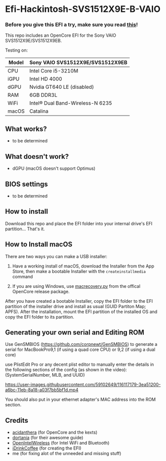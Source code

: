 # Efi-Hackintosh-SVS1512X9E-B-VAIO

### Before you give this EFI a try, make sure you read [this](#Generating-your-own-serial-and-Editing-ROM)!

This repo includes an OpenCore EFI for the Sony VAIO SVS1512X9E/SVS1512X9EB.

Testing on:

Model | Sony VAIO SVS1512X9E/SVS1512X9EB
------------- | ---------------
CPU | Intel Core i5-3210M
iGPU | Intel HD 4000
dGPU | Nvidia GT640 LE (disabled)
RAM | 6GB DDR3L
WiFi | Intel® Dual Band-Wireless-N 6235
macOS | Catalina

## What works?

- to be determined

## What doesn't work?

- dGPU (macOS doesn't support Optimus)

## BIOS settings

- to be determined

## How to install

Download this repo and place the EFI folder into your internal drive's EFI partition... That's it.


## How to Install macOS

There are two ways you can make a USB installer:

1. Have a working install of macOS, download the Installer from the App Store, then make a bootable Installer with the `createinstallmedia` command

2. If you are using Windows, use [macrecovery.py](https://dortania.github.io/OpenCore-Install-Guide/installer-guide/winblows-install.html) from the offical OpenCore release package.

After you have created a bootable Installer, copy the EFI folder to the EFI partition of the installer drive and install as usual (GUID Partiton Map; APFS). After the installation, mount the EFI partition of the installed OS and copy the EFI folder to its partition.

## Generating your own serial and Editing ROM

Use GenSMBIOS (https://github.com/corpnewt/GenSMBIOS) to generate a serial for MacBookPro9,1 (if using a quad core CPU) or 9,2 (if using a dual core)

use PlistEdit Pro or any decent plist editor to manually enter the details in the following sections of the config (as shown in the video): (SystemSerialNumber, MLB, and UUID)

https://user-images.githubusercontent.com/59102649/116117179-3ea51200-a6bc-11eb-8a18-a03f7bb5bf1d.mp4

You should also put in your ethernet adapter's MAC address into the ROM section.

## Credits

* [acidanthera](https://github.com/acidanthera) (for OpenCore and the kexts)
* [dortania](https://dortania.github.io/OpenCore-Install-Guide/) (for their awesome guide)
* [OpenIntelWireless](https://github.com/OpenIntelWireless) (for Intel WiFi and Bluetooth)
* [iDrinkCoffee](https://github.com/huhugh221) (for creating the EFI)
* me (for fixing alot of the unneeded and missing stuff)

